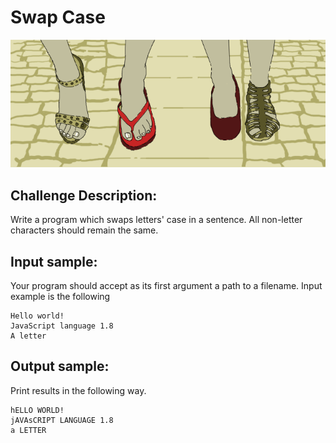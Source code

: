 # Swap Case

![Image](https://raw.githubusercontent.com/goggle/codeeval/master/easy/096_swap_case/swap_case.png)

## Challenge Description:

Write a program which swaps letters' case in a sentence. All non-letter characters should remain the same.

## Input sample:

Your program should accept as its first argument a path to a filename. Input example is the following
```
Hello world!
JavaScript language 1.8
A letter
```

## Output sample:

Print results in the following way.
```
hELLO WORLD!
jAVAsCRIPT LANGUAGE 1.8
a LETTER
```
